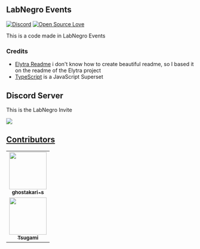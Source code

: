 ## LabNegro Events

[![Discord](https://img.shields.io/discord/425864977996578816?label=Discord)](discord.gg/AcmhNjG)
[![Open Source Love](https://badges.frapsoft.com/os/v1/open-source.png?v=103)](https://github.com/ellerbrock/open-source-badges/)

This is a code made in LabNegro Events

### Credits

  * [Elytra Readme](https://github.com/Elytra-Server/Elytra/blob/develop/README.md) i don't know how to create beautiful readme, so I based it on the readme of the Elytra project
  * [TypeScript](https://github.com/microsoft/TypeScript) is a JavaScript Superset

## Discord Server
  This is the LabNegro Invite
  <td align="center"><a href="discord.gg/AcmhNjG"> <img src="https://invidget.switchblade.xyz/AcmhNjG">

## Contributors

<!-- ALL-CONTRIBUTORS-LIST:START - Do not remove or modify this section -->
<!-- prettier-ignore-start -->
<!-- markdownlint-disable -->
<table>
  <tr>
    <td align="center"><a href="https://github.com/ghostakari-s"><img src="https://avatars1.githubusercontent.com/u/54871261?s=400&u=fd380c37859f451bb8735407db0a913426c84b4b&v=4" width="100px;" alt=""/><br /><sub><b>ghostakari-s</b></sub></a>
  <tr>
    <td align="center"><a href="https://github.com/Tsugami"><img src="https://avatars1.githubusercontent.com/u/27602189?s=400&u=79f8cd74a0f97df21aabc9e84524b7f444ec96ca&v=4" width="100px;" alt=""/><br /><sub><b>Tsugami</b></sub></a><br />
  
<!-- markdownlint-enable -->
<!-- prettier-ignore-end -->
<!-- ALL-CONTRIBUTORS-LIST:END -->

